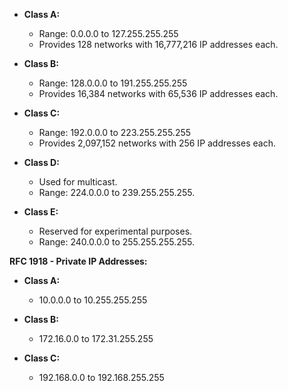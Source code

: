- **Class A:**
    
    - Range: 0.0.0.0 to 127.255.255.255
    - Provides 128 networks with 16,777,216 IP addresses each.
- **Class B:**
    
    - Range: 128.0.0.0 to 191.255.255.255
    - Provides 16,384 networks with 65,536 IP addresses each.
- **Class C:**
    
    - Range: 192.0.0.0 to 223.255.255.255
    - Provides 2,097,152 networks with 256 IP addresses each.
- **Class D:**
    
    - Used for multicast.
    - Range: 224.0.0.0 to 239.255.255.255.
- **Class E:**
    
    - Reserved for experimental purposes.
    - Range: 240.0.0.0 to 255.255.255.255.

**RFC 1918 - Private IP Addresses:**

- **Class A:**
    
    - 10.0.0.0 to 10.255.255.255
- **Class B:**
    
    - 172.16.0.0 to 172.31.255.255
- **Class C:**
    
    - 192.168.0.0 to 192.168.255.255